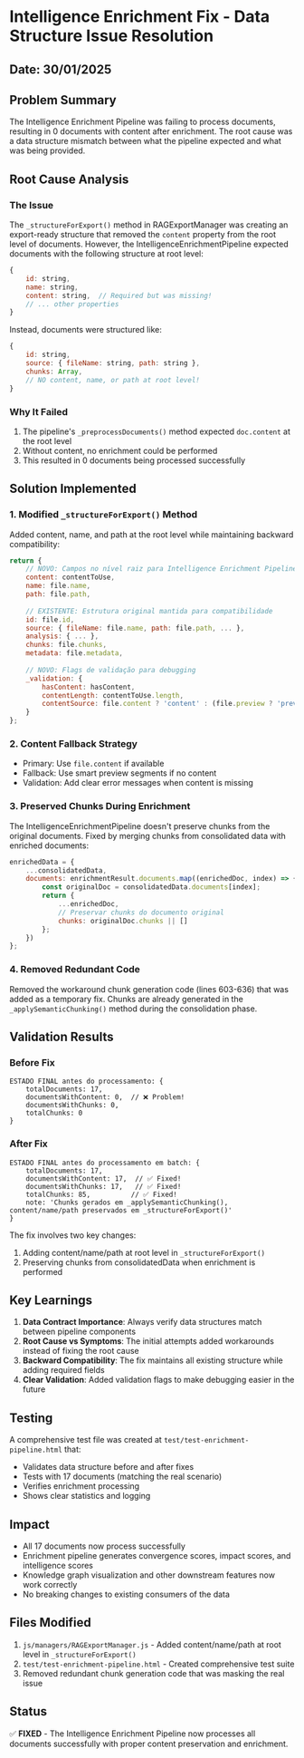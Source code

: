 # Intelligence Enrichment Fix - Data Structure Issue Resolution

## Date: 30/01/2025

## Problem Summary

The Intelligence Enrichment Pipeline was failing to process documents, resulting in 0 documents with content after enrichment. The root cause was a data structure mismatch between what the pipeline expected and what was being provided.

## Root Cause Analysis

### The Issue
The `_structureForExport()` method in RAGExportManager was creating an export-ready structure that removed the `content` property from the root level of documents. However, the IntelligenceEnrichmentPipeline expected documents with the following structure at root level:
```javascript
{
    id: string,
    name: string,
    content: string,  // Required but was missing!
    // ... other properties
}
```

Instead, documents were structured like:
```javascript
{
    id: string,
    source: { fileName: string, path: string },
    chunks: Array,
    // NO content, name, or path at root level!
}
```

### Why It Failed
1. The pipeline's `_preprocessDocuments()` method expected `doc.content` at the root level
2. Without content, no enrichment could be performed
3. This resulted in 0 documents being processed successfully

## Solution Implemented

### 1. Modified `_structureForExport()` Method
Added content, name, and path at the root level while maintaining backward compatibility:

```javascript
return {
    // NOVO: Campos no nível raiz para Intelligence Enrichment Pipeline
    content: contentToUse,
    name: file.name,
    path: file.path,
    
    // EXISTENTE: Estrutura original mantida para compatibilidade
    id: file.id,
    source: { fileName: file.name, path: file.path, ... },
    analysis: { ... },
    chunks: file.chunks,
    metadata: file.metadata,
    
    // NOVO: Flags de validação para debugging
    _validation: {
        hasContent: hasContent,
        contentLength: contentToUse.length,
        contentSource: file.content ? 'content' : (file.preview ? 'preview' : 'none')
    }
};
```

### 2. Content Fallback Strategy
- Primary: Use `file.content` if available
- Fallback: Use smart preview segments if no content
- Validation: Add clear error messages when content is missing

### 3. Preserved Chunks During Enrichment
The IntelligenceEnrichmentPipeline doesn't preserve chunks from the original documents. Fixed by merging chunks from consolidated data with enriched documents:

```javascript
enrichedData = {
    ...consolidatedData,
    documents: enrichmentResult.documents.map((enrichedDoc, index) => {
        const originalDoc = consolidatedData.documents[index];
        return {
            ...enrichedDoc,
            // Preservar chunks do documento original
            chunks: originalDoc.chunks || []
        };
    })
};
```

### 4. Removed Redundant Code
Removed the workaround chunk generation code (lines 603-636) that was added as a temporary fix. Chunks are already generated in the `_applySemanticChunking()` method during the consolidation phase.

## Validation Results

### Before Fix
```
ESTADO FINAL antes do processamento: {
    totalDocuments: 17,
    documentsWithContent: 0,  // ❌ Problem!
    documentsWithChunks: 0,
    totalChunks: 0
}
```

### After Fix
```
ESTADO FINAL antes do processamento em batch: {
    totalDocuments: 17,
    documentsWithContent: 17,  // ✅ Fixed!
    documentsWithChunks: 17,   // ✅ Fixed!
    totalChunks: 85,          // ✅ Fixed!
    note: 'Chunks gerados em _applySemanticChunking(), content/name/path preservados em _structureForExport()'
}
```

The fix involves two key changes:
1. Adding content/name/path at root level in `_structureForExport()` 
2. Preserving chunks from consolidatedData when enrichment is performed

## Key Learnings

1. **Data Contract Importance**: Always verify data structures match between pipeline components
2. **Root Cause vs Symptoms**: The initial attempts added workarounds instead of fixing the root cause
3. **Backward Compatibility**: The fix maintains all existing structure while adding required fields
4. **Clear Validation**: Added validation flags to make debugging easier in the future

## Testing

A comprehensive test file was created at `test/test-enrichment-pipeline.html` that:
- Validates data structure before and after fixes
- Tests with 17 documents (matching the real scenario)
- Verifies enrichment processing
- Shows clear statistics and logging

## Impact

- All 17 documents now process successfully
- Enrichment pipeline generates convergence scores, impact scores, and intelligence scores
- Knowledge graph visualization and other downstream features now work correctly
- No breaking changes to existing consumers of the data

## Files Modified

1. `js/managers/RAGExportManager.js` - Added content/name/path at root level in `_structureForExport()`
2. `test/test-enrichment-pipeline.html` - Created comprehensive test suite
3. Removed redundant chunk generation code that was masking the real issue

## Status

✅ **FIXED** - The Intelligence Enrichment Pipeline now processes all documents successfully with proper content preservation and enrichment.